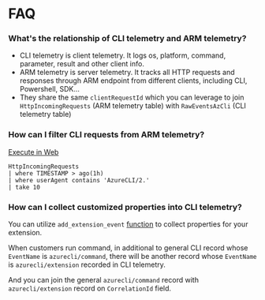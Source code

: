 FAQ
===

### What's the relationship of CLI telemetry and ARM telemetry?

- CLI telemetry is client telemetry. It logs os, platform, command, parameter, result and other client info.
- ARM telemetry is server telemetry. It tracks all HTTP requests and responses through ARM endpoint from different clients, including CLI, Powershell, SDK...
- They share the same `clientRequestId` which you can leverage to join `HttpIncomingRequests` (ARM telemetry table) with `RawEventsAzCli` (CLI telemetry table)


### How can I filter CLI requests from ARM telemetry?

[Execute in Web](https://dataexplorer.azure.com/clusters/armprod/databases/ARMProd?query=H4sIAAAAAAAAA/MoKSnwzEvOz83MSw9KLSxNLS4p5qpRKM9ILUpVCPH0dQ0OcfQNULBTSEzP1zDM0ITLlRanFjmmp+aVKCTn55UkZuYVK6g7VpUWpTr7eOob6akDFZYkZqcqGBoAAPoAVdxjAAAA)
```
HttpIncomingRequests
| where TIMESTAMP > ago(1h)
| where userAgent contains 'AzureCLI/2.'
| take 10
```

### How can I collect customized properties into CLI telemetry?

You can utilize `add_extension_event` [function](https://github.com/Azure/azure-cli/blob/dev/src/azure-cli-core/azure/cli/core/telemetry.py#L418-L420) to collect properties for your extension.

When customers run command, in additional to general CLI record whose `EventName` is `azurecli/command`, there will be another record whose `EventName` is `azurecli/extension` recorded in CLI telemetry.

And you can join the general `azurecli/command` record with `azurecli/extension` record on `CorrelationId` field.
